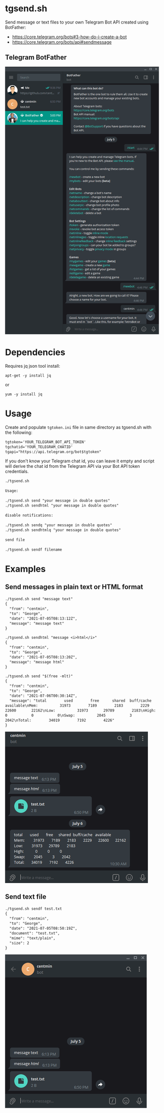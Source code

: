 # tgsend.sh

Send message or text files to your own Telegram Bot API created using BotFather:

* https://core.telegram.org/bots#3-how-do-i-create-a-bot
* https://core.telegram.org/bots/api#sendmessage

## Telegram BotFather

![Telegram BotFather Bot Creation](/images/telegram-botfather-01.png)

# Dependencies

Requires jq json tool install:

```
apt-get -y install jq
```
or 
```
yum -y install jq
```

# Usage

Create and populate `tgtoken.ini` file in same directory as tgsend.sh with the following:

```
tgtoken='YOUR_TELEGRAM_BOT_API_TOKEN'
tgchatid='YOUR_TELEGRAM_CHATID'
tgapi="https://api.telegram.org/bot$tgtoken"
```

If you don't know your Telegram chat id, you can leave it empty and script will derive the chat id from the Telegram API via your Bot API token credentials.

```
./tgsend.sh 

Usage:

./tgsend.sh send "your message in double quotes"
./tgsend.sh sendhtml "your message in double quotes"

disable notifications:

./tgsend.sh sendq "your message in double quotes"
./tgsend.sh sendhtmlq "your message in double quotes"

send file

./tgsend.sh sendf filename
```

# Examples

## Send messages in plain text or HTML format

```
./tgsend.sh send "message text"
{
  "from": "centmin",
  "to": "George",
  "date": "2021-07-05T08:13:12Z",
  "message": "message text"
}
```
```
./tgsend.sh sendhtml "message <i>html</i>"
{
  "from": "centmin",
  "to": "George",
  "date": "2021-07-05T08:13:20Z",
  "message": "message html"
}
```
```
./tgsend.sh send "$(free -mlt)"
{
  "from": "centmin",
  "to": "George",
  "date": "2021-07-06T00:30:14Z",
  "message": "total        used        free      shared  buff/cache   available\nMem:          31973        7189        2183        2229       22600       22162\nLow:          31973       29789        2183\nHigh:             0           0           0\nSwap:          2045           3        2042\nTotal:        34019        7192        4226"
}
```

![Telegram Messages](/images/telegram-send-04.png)

## Send text file

```
./tgsend.sh sendf test.txt
{
  "from": "centmin",
  "to": "George",
  "date": "2021-07-05T08:50:19Z",
  "document": "test.txt",
  "mime": "text/plain",
  "size": 2
}
```

![Telegram File Send](/images/telegram-send-03.png)